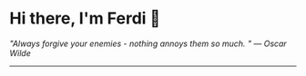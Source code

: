 <h1>Hi there, I'm Ferdi 👋</h1>

<p><em>
  "Always forgive your enemies - nothing annoys them so much. " — Oscar Wilde
</em></p>

---
